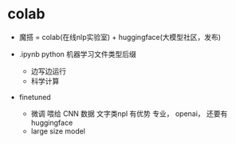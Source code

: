 # colab
- 魔搭 = colab(在线nlp实验室) + huggingface(大模型社区，发布)
- .ipynb python 机器学习文件类型后缀
  - 边写边运行
  - 科学计算

- finetuned
  - 微调 喂给 CNN 数据
    文字类npl 有优势
    专业， openai， 还要有huggingface
  - large size model  